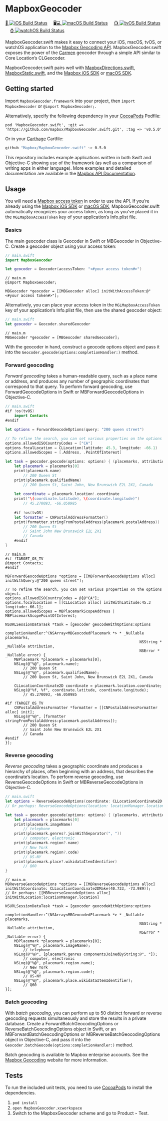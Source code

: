 # MapboxGeocoder

[📱&nbsp;![iOS Build Status](https://www.bitrise.io/app/6cae401ec4c1d406.svg?token=MJnXK0c2x2tmTnmHSPtcFA&branch=master)](https://www.bitrise.io/app/6cae401ec4c1d406) &nbsp;&nbsp;&nbsp;
[🖥💻&nbsp;![macOS Build Status](https://www.bitrise.io/app/8413a6e577d6aa9a.svg?token=N1agv0mw75SOE_SykliueQ&branch=master)](https://www.bitrise.io/app/8413a6e577d6aa9a) &nbsp;&nbsp;&nbsp;
[📺&nbsp;![tvOS Build Status](https://www.bitrise.io/app/0a8b56775b94f3e3.svg?token=UgLmHNS_ALJLjJN8ebd4hA&branch=master)](https://www.bitrise.io/app/0a8b56775b94f3e3) &nbsp;&nbsp;&nbsp;
[⌚️&nbsp;![watchOS Build Status](https://www.bitrise.io/app/b2a0878fa4bddab4.svg?token=4wjvK6K92dNK2bOCuV9-Yg&branch=master)](https://www.bitrise.io/app/b2a0878fa4bddab4)

MapboxGeocoder.swift makes it easy to connect your iOS, macOS, tvOS, or watchOS application to the [Mapbox Geocoding API](https://www.mapbox.com/geocoding/). MapboxGeocoder.swift exposes the power of the [Carmen](https://github.com/mapbox/carmen) geocoder through a simple API similar to Core Location’s CLGeocoder.

MapboxGeocoder.swift pairs well with [MapboxDirections.swift](https://github.com/mapbox/MapboxDirections.swift), [MapboxStatic.swift](https://github.com/mapbox/MapboxStatic.swift), and the [Mapbox iOS SDK](https://www.mapbox.com/ios-sdk/) or [macOS SDK](https://github.com/mapbox/mapbox-gl-native/tree/master/platform/macos).

## Getting started

Import `MapboxGeocoder.framework` into your project, then `import MapboxGeocoder` or `@import MapboxGeocoder;`. 

Alternatively, specify the following dependency in your [CocoaPods](http://cocoapods.org/) Podfile:

```podspec
pod 'MapboxGeocoder.swift', :git => 'https://github.com/mapbox/MapboxGeocoder.swift.git', :tag => 'v0.5.0'
```

Or in your [Carthage](https://github.com/Carthage/Carthage) Cartfile:

```sh
github "Mapbox/MapboxGeocoder.swift" ~> 0.5.0
```

This repository includes example applications written in both Swift and Objective-C showing use of the framework (as well as a comparison of writing apps in either language). More examples and detailed documentation are available in the [Mapbox API Documentation](https://www.mapbox.com/api-documentation/?language=Swift#geocoding).

## Usage

You will need a [Mapbox access token](https://www.mapbox.com/developers/api/#access-tokens) in order to use the API. If you’re already using the [Mapbox iOS SDK](https://www.mapbox.com/ios-sdk/) or [macOS SDK](https://github.com/mapbox/mapbox-gl-native/tree/master/platform/macos), MapboxGeocoder.swift automatically recognizes your access token, as long as you’ve placed it in the `MGLMapboxAccessToken` key of your application’s Info.plist file.

### Basics

The main geocoder class is Geocoder in Swift or MBGeocoder in Objective-C. Create a geocoder object using your access token:

```swift
// main.swift
import MapboxGeocoder

let geocoder = Geocoder(accessToken: "<#your access token#>")
```

```objc
// main.m
@import MapboxGeocoder;

MBGeocoder *geocoder = [[MBGeocoder alloc] initWithAccessToken:@"<#your access token#>"];
```

Alternatively, you can place your access token in the `MGLMapboxAccessToken` key of your application’s Info.plist file, then use the shared geocoder object:

```swift
// main.swift
let geocoder = Geocoder.sharedGeocoder
```

```objc
// main.m
MBGeocoder *geocoder = [MBGeocoder sharedGeocoder];
```

With the geocoder in hand, construct a geocode options object and pass it into the `Geocoder.geocode(options:completionHandler:)` method.

### Forward geocoding

_Forward geocoding_ takes a human-readable query, such as a place name or address, and produces any number of geographic coordinates that correspond to that query. To perform forward geocoding, use ForwardGeocodeOptions in Swift or MBForwardGeocodeOptions in Objective-C.

```swift
// main.swift
#if !os(tvOS)
    import Contacts
#endif

let options = ForwardGeocodeOptions(query: "200 queen street")

// To refine the search, you can set various properties on the options object.
options.allowedISOCountryCodes = ["CA"]
options.focalLocation = CLLocation(latitude: 45.3, longitude: -66.1)
options.allowedScopes = [.Address, .PointOfInterest]

let task = geocoder.geocode(options: options) { (placemarks, attribution, error) in
    let placemark = placemarks[0]
    print(placemark.name)
        // 200 Queen St
    print(placemark.qualifiedName)
        // 200 Queen St, Saint John, New Brunswick E2L 2X1, Canada
    
    let coordinate = placemark.location!.coordinate
    print("\(coordinate.latitude), \(coordinate.longitude)")
        // 45.270093, -66.050985
    
    #if !os(tvOS)
    let formatter = CNPostalAddressFormatter()
    print(formatter.stringFromPostalAddress(placemark.postalAddress))
        // 200 Queen St
        // Saint John New Brunswick E2L 2X1
        // Canada
    #endif
}
```

```objc
// main.m
#if !TARGET_OS_TV
@import Contacts;
#endif

MBForwardGeocodeOptions *options = [[MBForwardGeocodeOptions alloc] initWithQuery:@"200 queen street"];

// To refine the search, you can set various properties on the options object.
options.allowedISOCountryCodes = @[@"CA"];
options.focalLocation = [[CLLocation alloc] initWithLatitude:45.3 longitude:-66.1];
options.allowedScopes = MBPlacemarkScopeAddress | MBPlacemarkScopePointOfInterest;

NSURLSessionDataTask *task = [geocoder geocodeWithOptions:options
                                        completionHandler:^(NSArray<MBGeocodedPlacemark *> * _Nullable placemarks,
                                                            NSString * _Nullable attribution,
                                                            NSError * _Nullable error) {
    MBPlacemark *placemark = placemarks[0];
    NSLog(@"%@", placemark.name);
        // 200 Queen St
    NSLog(@"%@", placemark.qualifiedName);
        // 200 Queen St, Saint John, New Brunswick E2L 2X1, Canada
    
    CLLocationCoordinate2D coordinate = placemark.location.coordinate;
    NSLog(@"%f, %f", coordinate.latitude, coordinate.longitude);
        // 45.270093, -66.050985
    
#if !TARGET_OS_TV
    CNPostalAddressFormatter *formatter = [[CNPostalAddressFormatter alloc] init];
    NSLog(@"%@", [formatter stringFromPostalAddress:placemark.postalAddress]);
        // 200 Queen St
        // Saint John New Brunswick E2L 2X1
        // Canada
#endif
}];
```

### Reverse geocoding

_Reverse geocoding_ takes a geographic coordinate and produces a hierarchy of places, often beginning with an address, that describes the coordinate’s location. To perform reverse geocoding, use ReverseGeocodeOptions in Swift or MBReverseGeocodeOptions in Objective-C.

```swift
// main.swift
let options = ReverseGeocodeOptions(coordinate: CLLocationCoordinate2D(latitude: 40.733, longitude: -73.989))
// Or perhaps: ReverseGeocodeOptions(location: locationManager.location)

let task = geocoder.geocode(options: options) { (placemarks, attribution, error) in
    let placemark = placemarks[0]
    print(placemark.imageName)
        // telephone
    print(placemark.genres?.joinWithSeparator(", "))
        // computer, electronic
    print(placemark.region?.name)
        // New York
    print(placemark.region?.code)
        // US-NY
    print(placemark.place?.wikidataItemIdentifier)
        // Q60
}
```

```objc
// main.m
MBReverseGeocodeOptions *options = [[MBReverseGeocodeOptions alloc] initWithCoordinate: CLLocationCoordinate2DMake(40.733, -73.989)];
// Or perhaps: [[MBReverseGeocodeOptions alloc] initWithLocation:locationManager.location]

NSURLSessionDataTask *task = [geocoder geocodeWithOptions:options
                                        completionHandler:^(NSArray<MBGeocodedPlacemark *> * _Nullable placemarks,
                                                            NSString * _Nullable attribution,
                                                            NSError * _Nullable error) {
    MBPlacemark *placemark = placemarks[0];
    NSLog(@"%@", placemark.imageName);
        // telephone
    NSLog(@"%@", [placemark.genres componentsJoinedByString:@", "]);
        // computer, electronic
    NSLog(@"%@", placemark.region.name);
        // New York
    NSLog(@"%@", placemark.region.code);
        // US-NY
    NSLog(@"%@", placemark.place.wikidataItemIdentifier);
        // Q60
}];
```

### Batch geocoding

With _batch geocoding_, you can perform up to 50 distinct forward or reverse geocoding requests simultaneously and store the results in a private database. Create a ForwardBatchGeocodingOptions or ReverseBatchGeocodingOptions object in Swift, or an MBForwardBatchGeocodingOptions or MBReverseBatchGeocodingOptions object in Objective-C, and pass it into the `Geocoder.batchGeocode(options:completionHandler:)` method.

Batch geocoding is available to Mapbox enterprise accounts. See the [Mapbox Geocoding](https://www.mapbox.com/geocoding/) website for more information.

## Tests

To run the included unit tests, you need to use [CocoaPods](http://cocoapods.org) to install the dependencies. 

1. `pod install`
1. `open MapboxGeocoder.xcworkspace`
1. Switch to the MapboxGeocoder scheme and go to Product ‣ Test.
